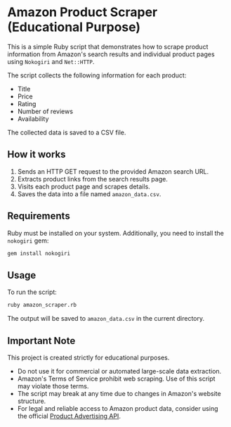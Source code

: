 # Amazon Product Scraper (Educational Purpose)

This is a simple Ruby script that demonstrates how to scrape product information from Amazon's search results and individual product pages using `Nokogiri` and `Net::HTTP`.

The script collects the following information for each product:
- Title
- Price
- Rating
- Number of reviews
- Availability

The collected data is saved to a CSV file.

## How it works

1. Sends an HTTP GET request to the provided Amazon search URL.
2. Extracts product links from the search results page.
3. Visits each product page and scrapes details.
4. Saves the data into a file named `amazon_data.csv`.

## Requirements

Ruby must be installed on your system. Additionally, you need to install the `nokogiri` gem:

```bash
gem install nokogiri
```

## Usage

To run the script:

```bash
ruby amazon_scraper.rb
```

The output will be saved to `amazon_data.csv` in the current directory.

## Important Note

This project is created strictly for educational purposes.

- Do not use it for commercial or automated large-scale data extraction.
- Amazon's Terms of Service prohibit web scraping. Use of this script may violate those terms.
- The script may break at any time due to changes in Amazon's website structure.
- For legal and reliable access to Amazon product data, consider using the official [Product Advertising API](https://affiliate-program.amazon.com/).

